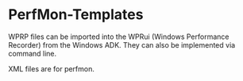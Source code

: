 # PerfMon-Templates

WPRP files can be imported into the WPRui (Windows Performance Recorder) from the Windows ADK. They can also be implemented via command line.

XML files are for perfmon.
